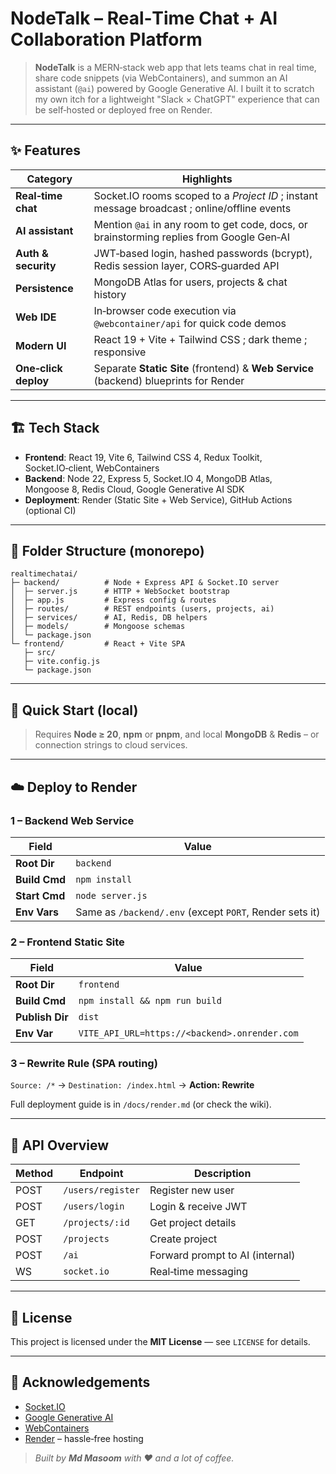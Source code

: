 # NodeTalk – Real‑Time Chat + AI Collaboration Platform

> **NodeTalk** is a MERN‑stack web app that lets teams chat in real time, share code snippets (via WebContainers), and summon an AI assistant (`@ai`) powered by Google Generative AI. I built it to scratch my own itch for a lightweight "Slack × ChatGPT" experience that can be self‑hosted or deployed free on Render.

---

## ✨ Features

| Category             | Highlights                                                                                   |
| -------------------- | -------------------------------------------------------------------------------------------- |
| **Real‑time chat**   | Socket.IO rooms scoped to a _Project ID_ ; instant message broadcast ; online/offline events |
| **AI assistant**     | Mention `@ai` in any room to get code, docs, or brainstorming replies from Google Gen‑AI     |
| **Auth & security**  | JWT‑based login, hashed passwords (bcrypt), Redis session layer, CORS‑guarded API            |
| **Persistence**      | MongoDB Atlas for users, projects & chat history                                             |
| **Web IDE**          | In‑browser code execution via `@webcontainer/api` for quick code demos                       |
| **Modern UI**        | React 19 + Vite + Tailwind CSS ; dark theme ; responsive                                     |
| **One‑click deploy** | Separate **Static Site** (frontend) & **Web Service** (backend) blueprints for Render        |

---

## 🏗️ Tech Stack

- **Frontend**: React 19, Vite 6, Tailwind CSS 4, Redux Toolkit, Socket.IO‑client, WebContainers
- **Backend**: Node 22, Express 5, Socket.IO 4, MongoDB Atlas, Mongoose 8, Redis Cloud, Google Generative AI SDK
- **Deployment**: Render (Static Site + Web Service), GitHub Actions (optional CI)

---

## 📁 Folder Structure (monorepo)

```text
realtimechatai/
├─ backend/          # Node + Express API & Socket.IO server
│  ├─ server.js      # HTTP + WebSocket bootstrap
│  ├─ app.js         # Express config & routes
│  ├─ routes/        # REST endpoints (users, projects, ai)
│  ├─ services/      # AI, Redis, DB helpers
│  ├─ models/        # Mongoose schemas
│  └─ package.json
└─ frontend/         # React + Vite SPA
   ├─ src/
   ├─ vite.config.js
   └─ package.json
```

---

## 🚀 Quick Start (local)

> Requires **Node ≥ 20**, **npm** or **pnpm**, and local **MongoDB** & **Redis** – or connection strings to cloud services.


---

## ☁️ Deploy to Render

### 1 – Backend Web Service

| Field         | Value                                                   |
| ------------- | ------------------------------------------------------- |
| **Root Dir**  | `backend`                                               |
| **Build Cmd** | `npm install`                                           |
| **Start Cmd** | `node server.js`                                        |
| **Env Vars**  | Same as `/backend/.env` (except `PORT`, Render sets it) |

### 2 – Frontend Static Site

| Field           | Value                                         |
| --------------- | --------------------------------------------- |
| **Root Dir**    | `frontend`                                    |
| **Build Cmd**   | `npm install && npm run build`                |
| **Publish Dir** | `dist`                                        |
| **Env Var**     | `VITE_API_URL=https://<backend>.onrender.com` |

### 3 – Rewrite Rule (SPA routing)

`Source: /*` → `Destination: /index.html` → **Action: Rewrite**

Full deployment guide is in `/docs/render.md` (or check the wiki).

---

## 🧪 API Overview

| Method | Endpoint          | Description                     |
| ------ | ----------------- | ------------------------------- |
| POST   | `/users/register` | Register new user               |
| POST   | `/users/login`    | Login & receive JWT             |
| GET    | `/projects/:id`   | Get project details             |
| POST   | `/projects`       | Create project                  |
| POST   | `/ai`             | Forward prompt to AI (internal) |
| WS     | `socket.io`       | Real‑time messaging             |



---

## 📜 License

This project is licensed under the **MIT License** — see `LICENSE` for details.

---

## 🙌 Acknowledgements

- [Socket.IO](https://socket.io/)
- [Google Generative AI](https://developers.generativeai.google/)
- [WebContainers](https://webcontainers.io/)
- [Render](https://render.com/) – hassle‑free hosting

> _Built by **Md Masoom** with ❤️ and a lot of coffee._

